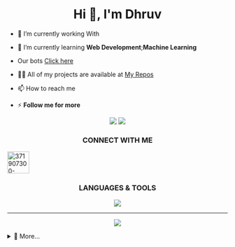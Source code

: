 <h1 align="center">Hi 👋, I'm Dhruv</h1>

- 🔭 I’m currently working With []()

- 🌱 I’m currently learning **Web Development**;**Machine Learning**

- Our bots [Click here]()

- 👨‍💻 All of my projects are available at [My Repos](https://github.com/code-with-dhruv)

- 📫 How to reach me [](https://t.me/)
 
-  ⚡ **Follow me for more**
 
 <p align="center">
    <img src="https://github-readme-stats.vercel.app/api?username=dheerxj&show_icons=true&title_color=00AEDDFF&text_color=FCFCFC&icon_color=00AEDDFF&bg_color=151515&border_color=FCFCFC&border_radius=8&include_all_commits=true&count_private=true"/>
    <img src="http://github-readme-streak-stats.herokuapp.com?user=dheerxj&background=151515&currStreakNum=FFFFFF&border=FFFFFF&stroke=FFFFFF&ring=00AEDD&fire=00AEDD&sideNums=FFFFFF&currStreakLabel=00AEDD&sideLabels=FFFFFF&dates=FFFFFF"/>
</p>
 
<h3 align="center">CONNECT WITH ME</h3>


 <p align="center"> 

<a href="https://instagram.com/dheeraj_2324"><img src="https://github.com/nikhileashy/nikhileashy/blob/main/icons/instagram-01.svg" alt="371907300-INSTAGRAM-ICON-TRANSPARENT-1080"
 hight="53" align="center" width="50" border="0"></a><br /><a target='_blank' href='https://freeonlinedice.com/'>
 </a>
</p>  
 


<h3 align="center">LANGUAGES & TOOLS</h3>

 <p align="center">
    <img src="https://github.com/nikhileashy/nikhileashy/blob/main/icons/tools-01.svg"/>
</p> 

 ---
 
 <p align="center">
    <img src="https://github-profile-trophy.vercel.app/?username=code-with-dhruv&theme=onedark"/>
</p>

<details>
<summary>🔹 More...</summary>

<p align="center">
  <img src="https://raw.githubusercontent.com/code-with-dhruv/code-with-dhruv/main/github-metrics.svg" alt="metrix"></center>
</p>
<details>
 <summary>Contribution Snake 🐍</summary>
 <p align="center">
  <img src="https://github.com/nikhileashy/nikhileashy/raw/output/github-contribution-grid-snake.svg" alt="snake"></center>
</p>
</details>
</details>



  
